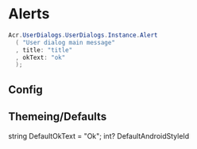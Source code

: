 ﻿# Alerts

```cs
Acr.UserDialogs.UserDialogs.Instance.Alert
  ( "User dialog main message"
  , title: "title"
  , okText: "ok"
  );
```

## Config

## Themeing/Defaults
string DefaultOkText = "Ok";
int? DefaultAndroidStyleId
